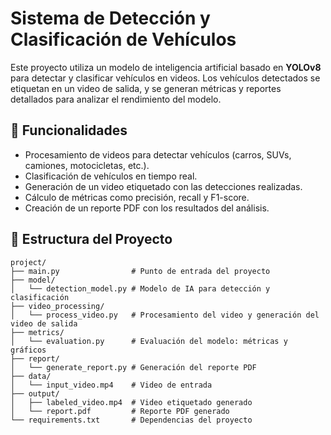 # Sistema de Detección y Clasificación de Vehículos

Este proyecto utiliza un modelo de inteligencia artificial basado en **YOLOv8** para detectar y clasificar vehículos en videos. Los vehículos detectados se etiquetan en un video de salida, y se generan métricas y reportes detallados para analizar el rendimiento del modelo.

## 🚀 Funcionalidades

- Procesamiento de videos para detectar vehículos (carros, SUVs, camiones, motocicletas, etc.).
- Clasificación de vehículos en tiempo real.
- Generación de un video etiquetado con las detecciones realizadas.
- Cálculo de métricas como precisión, recall y F1-score.
- Creación de un reporte PDF con los resultados del análisis.

## 📁 Estructura del Proyecto

```plaintext
project/
├── main.py                # Punto de entrada del proyecto
├── model/
│   └── detection_model.py # Modelo de IA para detección y clasificación
├── video_processing/
│   └── process_video.py   # Procesamiento del video y generación del video de salida
├── metrics/
│   └── evaluation.py      # Evaluación del modelo: métricas y gráficos
├── report/
│   └── generate_report.py # Generación del reporte PDF
├── data/
│   └── input_video.mp4    # Video de entrada
├── output/
│   ├── labeled_video.mp4  # Video etiquetado generado
│   └── report.pdf         # Reporte PDF generado
└── requirements.txt       # Dependencias del proyecto
```
